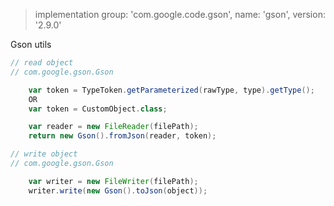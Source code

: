 > implementation group: 'com.google.code.gson', name: 'gson', version: '2.9.0'


Gson utils

```groovy
// read object
// com.google.gson.Gson

    var token = TypeToken.getParameterized(rawType, type).getType();
    OR
    var token = CustomObject.class; 

    var reader = new FileReader(filePath);
    return new Gson().fromJson(reader, token); 
```
```groovy
// write object
// com.google.gson.Gson 

    var writer = new FileWriter(filePath);
    writer.write(new Gson().toJson(object));
```
